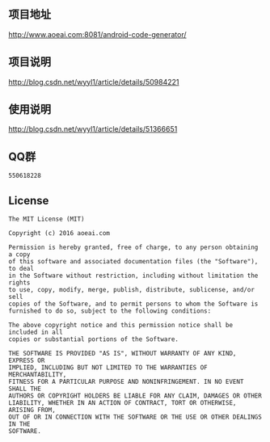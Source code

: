项目地址
----
http://www.aoeai.com:8081/android-code-generator/

项目说明
----
http://blog.csdn.net/wyyl1/article/details/50984221

使用说明
----
http://blog.csdn.net/wyyl1/article/details/51366651
    
## QQ群

    550618228

## License

    The MIT License (MIT)

    Copyright (c) 2016 aoeai.com

    Permission is hereby granted, free of charge, to any person obtaining a copy
    of this software and associated documentation files (the "Software"), to deal
    in the Software without restriction, including without limitation the rights
    to use, copy, modify, merge, publish, distribute, sublicense, and/or sell
    copies of the Software, and to permit persons to whom the Software is
    furnished to do so, subject to the following conditions:

    The above copyright notice and this permission notice shall be included in all
    copies or substantial portions of the Software.

    THE SOFTWARE IS PROVIDED "AS IS", WITHOUT WARRANTY OF ANY KIND, EXPRESS OR
    IMPLIED, INCLUDING BUT NOT LIMITED TO THE WARRANTIES OF MERCHANTABILITY,
    FITNESS FOR A PARTICULAR PURPOSE AND NONINFRINGEMENT. IN NO EVENT SHALL THE
    AUTHORS OR COPYRIGHT HOLDERS BE LIABLE FOR ANY CLAIM, DAMAGES OR OTHER
    LIABILITY, WHETHER IN AN ACTION OF CONTRACT, TORT OR OTHERWISE, ARISING FROM,
    OUT OF OR IN CONNECTION WITH THE SOFTWARE OR THE USE OR OTHER DEALINGS IN THE
    SOFTWARE.
